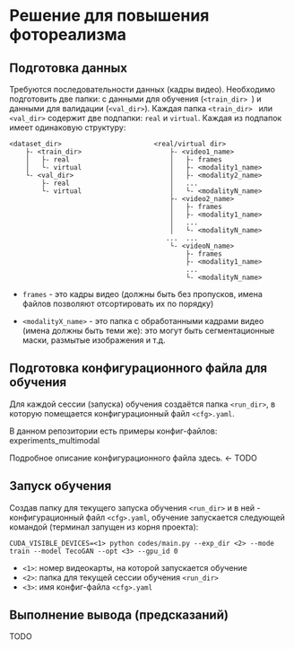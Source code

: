 # Решение для повышения фотореализма

## Подготовка данных

Требуются последовательности данных (кадры видео).
Необходимо подготовить две папки: с данными для обучения (`<train_dir> `) и данными для валидации (`<val_dir>`).
Каждая папка `<train_dir> ` или `<val_dir>` содержит две подпапки: `real` и `virtual`. Каждая из подпапок имеет одинаковую структуру:
```
<dataset_dir>                       <real/virtual dir>
    ├- <train_dir>                      ├- <video1_name>
    │   ├- real                         │   ├- frames
    │   └- virtual                      │   ├- <modality1_name>
    └- <val_dir>                        │   ├- <modality2_name>
        ├- real                         │   ...
        └- virtual                      │   └- <modalityN_name>
                                        ├- <video2_name>
                                        │   ├- frames
                                        │   ├- <modality1_name>
                                        │   ...
                                        │   └- <modalityN_name>
                                       ...  ...
                                        └- <videoN_name>
                                            ├- frames
                                            ├- <modality1_name>
                                            ...
                                            └- <modalityN_name>
```
- `frames` - это кадры видео (должны быть без пропусков, имена файлов позволяют отсортировать их по порядку)

- `<modalityX_name>` - это папка с обработанными кадрами видео (имена должны быть теми же): это могут быть сегментационные маски, размытые изображения и т.д.

## Подготовка конфигурационного файла для обучения
Для каждой сессии (запуска) обучения создаётся папка `<run_dir>`, в которую помещается конфигурационный файл `<cfg>.yaml`.

В данном репозитории есть примеры конфиг-файлов: experiments_multimodal

Подробное описание конфигурационного файла здесь. <- TODO

## Запуск обучения
Создав папку для текущего запуска обучения `<run_dir>` и в ней - конфигурационный файл `<cfg>.yaml`, обучение запускается следующей командой (терминал запущен из корня проекта):
```
CUDA_VISIBLE_DEVICES=<1> python codes/main.py --exp_dir <2> --mode train --model TecoGAN --opt <3> --gpu_id 0
```
- `<1>`: номер видеокарты, на которой запускается обучение
- `<2>`: папка для текущей сессии обучения `<run_dir>`
- `<3>`: имя конфиг-файла `<cfg>.yaml`

## Выполнение вывода (предсказаний)
TODO